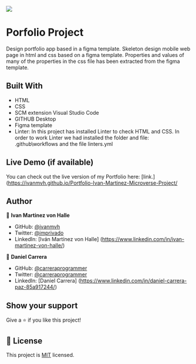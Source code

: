 ![](https://img.shields.io/badge/Microverse-blueviolet)

# Porfolio Project 

Design portfolio app based in a figma template. 
Skeleton design mobile web page in html and css based on a figma template.
Properties and values of many of the properties in the css file has been extracted from the figma template.

## Built With

- HTML
- CSS
- SCM extension Visual Studio Code
- GITHUB Desktop
- Figma template
- Linter: In this project has installed Linter to check HTML and CSS.
  In order to work Linter we had installed the folder and file:  .github\workflows and the file linters.yml

## Live Demo (if available)

You can check out the live version of my Portfolio here:
[link.](https://ivanmvh.github.io/Portfolio-Ivan-Martinez-Microverse-Project/

## Author

👤 **Ivan Martinez von Halle**

- GitHub: [@ivanmvh](https://github.com/ivanmvh)
- Twitter: [@imprivado](https://twitter.com/imprivado)
- LinkedIn: [Iván Martínez von Halle] (https://www.linkedin.com/in/ivan-martinez-von-halle/)

👤 **Daniel Carrera**
​
- GitHub: [@carreraprogrammer](https://github.com/carreraprogrammer)
- Twitter: [@carreraprogrammer](https://twitter.com/carreraprog)
- LinkedIn: [Daniel Carrera] (https://www.linkedin.com/in/daniel-carrera-paz-85a917244/)

## Show your support

Give a ⭐️ if you like this project!

## 📝 License

This project is [MIT](./MIT.md) licensed.

